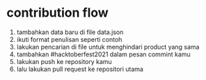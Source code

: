 # contribution flow

1. tambahkan data baru di file data.json
2. ikuti format penulisan seperti contoh
3. lakukan pencarian di file untuk menghindari product yang sama
4. tambahkan #hacktoberfest2021 dalam pesan commint kamu
5. lakukan push ke repository kamu
6. lalu lakukan pull request ke repositori utama
